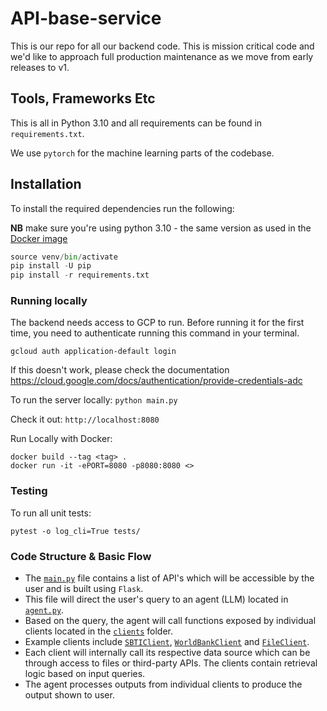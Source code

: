 # API-base-service

This is our repo for all our backend code.
This is mission critical code and we'd like to approach full production maintenance as we move from early releases to v1.

## Tools, Frameworks Etc

This is all in Python 3.10 and all requirements can be found
in `requirements.txt`.

We use `pytorch` for the machine learning parts of the codebase.

## Installation

To install the required dependencies run the following:

**NB** make sure you're using python 3.10 - the same version as used in the [Docker image](Dockerfile)

```python -m venv venv
source venv/bin/activate
pip install -U pip
pip install -r requirements.txt
```

### Running locally

The backend needs access to GCP to run. Before running it for the first time, you need to authenticate running this command in your terminal.
```
gcloud auth application-default login
```
If this doesn't work, please check the documentation <https://cloud.google.com/docs/authentication/provide-credentials-adc>



To run the server locally: `python main.py`

Check it out: `http://localhost:8080`

Run Locally with Docker:

```
docker build --tag <tag> .
docker run -it -ePORT=8080 -p8080:8080 <>
```

### Testing

To run all unit tests:

```
pytest -o log_cli=True tests/
```

### Code Structure & Basic Flow

* The [`main.py`](https://github.com/finster-ai/data-feed/blob/dev/main.py) file contains a list of API's which will be accessible by the user and is built using `Flask`.
* This file will direct the user's query to an agent (LLM) located in [`agent.py`](https://github.com/finster-ai/data-feed/blob/main/agent.py).
* Based on the query, the agent will call functions exposed by individual clients located in the [`clients`](https://github.com/finster-ai/data-feed/tree/dev/clients) folder.
* Example clients include [`SBTIClient`](https://github.com/finster-ai/data-feed/blob/dev/clients/sbti.py#L17), [`WorldBankClient`](https://github.com/finster-ai/data-feed/blob/dev/clients/worldbank.py#L15) and [`FileClient`](https://github.com/finster-ai/data-feed/blob/dev/clients/files.py#L28).
* Each client will internally call its respective data source which can be through access to files or third-party APIs. The clients contain retrieval logic based on input queries.
* The agent processes outputs from individual clients to produce the output shown to user.

